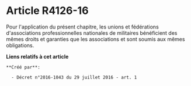 # Article R4126-16

Pour l'application du présent chapitre, les unions et fédérations d'associations professionnelles nationales de militaires
bénéficient des mêmes droits et garanties que les associations et sont soumis aux mêmes obligations.

**Liens relatifs à cet article**

	**Créé par**:

	  - Décret n°2016-1043 du 29 juillet 2016 - art. 1
